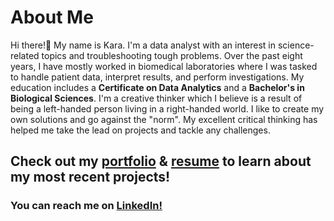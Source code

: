 # About Me 
Hi there!👋 My name is Kara. I'm a data analyst with an interest in science-related topics and troubleshooting tough problems. 
Over the past eight years, I have mostly worked in biomedical laboratories where I was tasked to handle patient data, interpret results, and perform investigations. My education includes a **Certificate on Data Analytics** and a **Bachelor's in Biological Sciences**. 
I'm a creative thinker which I believe is a result of being a left-handed person living in a right-handed world. I like to create my own solutions and go against the "norm". My excellent critical thinking has helped me take the lead on projects and tackle any challenges. 
## Check out my [portfolio](https://github.com/ke177409/Kara-Evans-Portfolio/tree/main) & [resume](https://github.com/ke177409/Kara-Evans-Portfolio/blob/main/images/Evans.Kara%20Resume.pdf) to learn about my most recent projects!
### You can reach me on [LinkedIn!](https://www.linkedin.com/in/kara-m-evans/)
